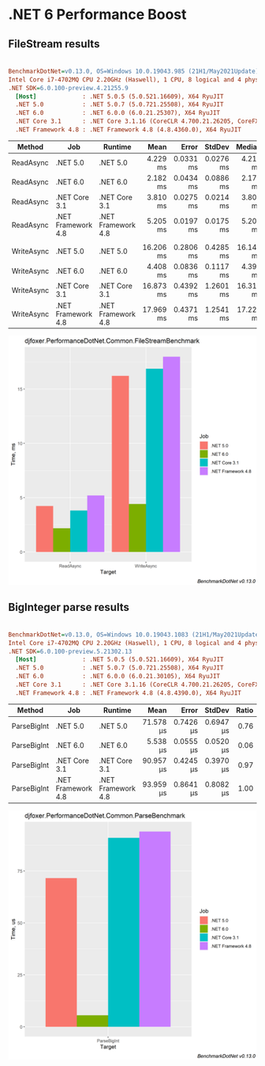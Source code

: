 # .NET 6 Performance Boost

## FileStream results

``` ini

BenchmarkDotNet=v0.13.0, OS=Windows 10.0.19043.985 (21H1/May2021Update)
Intel Core i7-4702MQ CPU 2.20GHz (Haswell), 1 CPU, 8 logical and 4 physical cores
.NET SDK=6.0.100-preview.4.21255.9
  [Host]             : .NET 5.0.5 (5.0.521.16609), X64 RyuJIT
  .NET 5.0           : .NET 5.0.7 (5.0.721.25508), X64 RyuJIT
  .NET 6.0           : .NET 6.0.0 (6.0.21.25307), X64 RyuJIT
  .NET Core 3.1      : .NET Core 3.1.16 (CoreCLR 4.700.21.26205, CoreFX 4.700.21.26205), X64 RyuJIT
  .NET Framework 4.8 : .NET Framework 4.8 (4.8.4360.0), X64 RyuJIT


```
|     Method |                Job |            Runtime |      Mean |     Error |    StdDev |    Median | Ratio | RatioSD |
|----------- |------------------- |------------------- |----------:|----------:|----------:|----------:|------:|--------:|
|  ReadAsync |           .NET 5.0 |           .NET 5.0 |  4.229 ms | 0.0331 ms | 0.0276 ms |  4.217 ms |  0.81 |    0.01 |
|  ReadAsync |           .NET 6.0 |           .NET 6.0 |  2.182 ms | 0.0434 ms | 0.0886 ms |  2.173 ms |  0.43 |    0.02 |
|  ReadAsync |      .NET Core 3.1 |      .NET Core 3.1 |  3.810 ms | 0.0275 ms | 0.0214 ms |  3.809 ms |  0.73 |    0.00 |
|  ReadAsync | .NET Framework 4.8 | .NET Framework 4.8 |  5.205 ms | 0.0197 ms | 0.0175 ms |  5.208 ms |  1.00 |    0.00 |
|            |                    |                    |           |           |           |           |       |         |
| WriteAsync |           .NET 5.0 |           .NET 5.0 | 16.206 ms | 0.2806 ms | 0.4285 ms | 16.146 ms |  0.90 |    0.07 |
| WriteAsync |           .NET 6.0 |           .NET 6.0 |  4.408 ms | 0.0836 ms | 0.1117 ms |  4.391 ms |  0.24 |    0.02 |
| WriteAsync |      .NET Core 3.1 |      .NET Core 3.1 | 16.873 ms | 0.4392 ms | 1.2601 ms | 16.313 ms |  0.94 |    0.09 |
| WriteAsync | .NET Framework 4.8 | .NET Framework 4.8 | 17.969 ms | 0.4371 ms | 1.2541 ms | 17.220 ms |  1.00 |    0.00 |

![Chart](../img/cmp_3_1.png)

## BigInteger parse results

``` ini

BenchmarkDotNet=v0.13.0, OS=Windows 10.0.19043.1083 (21H1/May2021Update)
Intel Core i7-4702MQ CPU 2.20GHz (Haswell), 1 CPU, 8 logical and 4 physical cores
.NET SDK=6.0.100-preview.5.21302.13
  [Host]             : .NET 5.0.5 (5.0.521.16609), X64 RyuJIT
  .NET 5.0           : .NET 5.0.7 (5.0.721.25508), X64 RyuJIT
  .NET 6.0           : .NET 6.0.0 (6.0.21.30105), X64 RyuJIT
  .NET Core 3.1      : .NET Core 3.1.16 (CoreCLR 4.700.21.26205, CoreFX 4.700.21.26205), X64 RyuJIT
  .NET Framework 4.8 : .NET Framework 4.8 (4.8.4390.0), X64 RyuJIT


```
|      Method |                Job |            Runtime |      Mean |     Error |    StdDev | Ratio |
|------------ |------------------- |------------------- |----------:|----------:|----------:|------:|
| ParseBigInt |           .NET 5.0 |           .NET 5.0 | 71.578 μs | 0.7426 μs | 0.6947 μs |  0.76 |
| ParseBigInt |           .NET 6.0 |           .NET 6.0 |  5.538 μs | 0.0555 μs | 0.0520 μs |  0.06 |
| ParseBigInt |      .NET Core 3.1 |      .NET Core 3.1 | 90.957 μs | 0.4245 μs | 0.3970 μs |  0.97 |
| ParseBigInt | .NET Framework 4.8 | .NET Framework 4.8 | 93.959 μs | 0.8641 μs | 0.8082 μs |  1.00 |

![Chart](../img/cmp_3_2.png)